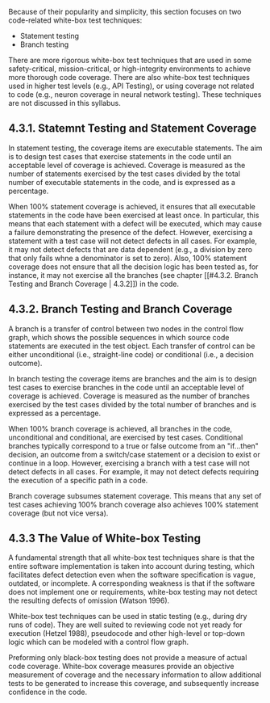 
Because of their popularity and simplicity, this section focuses on two code-related white-box test techniques:

* Statement testing
* Branch testing

There are more rigorous white-box test techniques that are used in some safety-critical, mission-critical, or high-integrity environments to achieve more thorough code coverage.  There are also white-box test techniques used in higher test levels (e.g., API Testing), or using coverage not related to code (e.g., neuron coverage in neural network testing).  These techniques are not discussed in this syllabus.

## 4.3.1. Statemnt Testing and Statement Coverage

In statement testing, the coverage items are executable statements.  The aim is to design test cases that exercise statements in the code until an acceptable level of coverage is achieved.  Coverage is measured as the number of statements exercised by the test cases divided by the total number of executable statements in the code, and is expressed as a percentage.

When 100% statement coverage is achieved, it ensures that all executable statements in the code have been exercised at least once.  In particular, this means that each statement with a defect will be executed, which may cause a failure demonstrating the presence of the defect.  However, exercising a statement with a test case will not detect defects in all cases.  For example, it may not detect defects that are data dependent (e.g., a division by zero that only fails whne a denominator is set to zero).  Also, 100% statement coverage does not ensure that all the decision logic has been tested as, for instance, it may not exercise all the branches (see chapter [[#4.3.2. Branch Testing and Branch Coverage | 4.3.2]]) in the code.

## 4.3.2. Branch Testing and Branch Coverage

A branch is a transfer of control between two nodes in the control flow graph, which shows the possible sequences in which source code statements are executed in the test object. Each transfer of control can be either unconditional (i.e., straight-line code) or conditional (i.e., a decision outcome).

In branch testing the coverage items are branches and the aim is to design test cases to exercise branches in the code until an acceptable level of coverage is achieved.  Coverage is measured as the number of branches exercised by the test cases divided by the total number of branches and is expressed as a percentage.

When 100% branch coverage is achieved, all branches in the code, unconditional and conditional, are exercised by test cases.  Conditional branches typically correspond to a true or false outcome from an "if...then" decision, an outcome from a switch/case statement or a decision to exist or continue in a loop.  However, exercising a branch with a test case will not detect defects in all cases.  For example, it may not detect defects requiring the execution of a specific path in a code.

Branch coverage subsumes statement coverage.  This means that any set of test cases achieving 100% branch coverage also achieves 100% statement coverage (but not vice versa).

## 4.3.3 The Value of White-box Testing

A fundamental strength that all white-box test techniques share is that the entire software implementation is taken into account during testing, which facilitates defect detection even when the software specification is vague, outdated, or incomplete.  A corresponding weakness is that if the software does not implement one or requirements, white-box testing may not detect the resulting defects of omission (Watson 1996).

White-box test techniques can be used in static testing (e.g., during dry runs of code). They are well suited to reviewing code not yet ready for execution (Hetzel 1988), pseudocode and other high-level or top-down logic which can be modeled with a control flow graph.

Preforming only black-box testing does not provide a measure of actual code coverage.  White-box coverage measures provide an objective measurement of coverage and the necessary information to allow additional tests to be generated to increase this coverage, and subsequently increase confidence in the code. 

